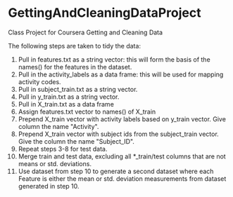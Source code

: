 GettingAndCleaningDataProject
=============================

Class Project for Coursera Getting and Cleaning Data

The following steps are taken to tidy the data:

1. Pull in features.txt as a string vector: this will form the basis of the names() for the features in the dataset.	
2. Pull in the activity_labels as a data frame: this will be used for mapping activity codes.
3. Pull in subject_train.txt as a string vector.
4. Pull in y_train.txt as a string vector.
5. Pull in X_train.txt as a data frame
6. Assign features.txt vector to names() of X_train
7. Prepend X_train vector with activity labels based on y_train vector. Give column the name "Activity".
8. Prepend X_train vector with subject ids from the subject_train vector. Give the column the name "Subject_ID".
9. Repeat steps 3-8 for test data.
10. Merge train and test data, excluding all *_train/test columns that are not means or std. deviations.
11. Use dataset from step 10 to generate a second dataset where each Feature is either the mean or std. deviation 	measurements from dataset generated in step 10.
